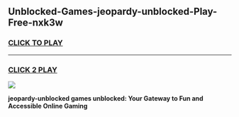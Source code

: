 
## Unblocked-Games-jeopardy-unblocked-Play-Free-nxk3w
<h3>
<a href="https://premium76.site?title=jeopardy-unblocked&ref=21A">CLICK TO PLAY</a></h3>
<hr>

<h3>
<a href="https://premium76.site?title=jeopardy-unblocked&ref=21A">CLICK 2 PLAY</a>
  
</h3>

<a href="https://premium76.site?title=jeopardy-unblocked&ref=21A"><img src="https://clearcache.store/games.png"></a>


**jeopardy-unblocked games unblocked: Your Gateway to Fun and Accessible Online Gaming**
